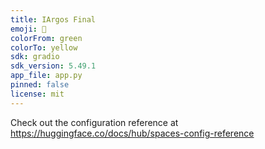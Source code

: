 ```yaml
---
title: IArgos Final
emoji: 🐢
colorFrom: green
colorTo: yellow
sdk: gradio
sdk_version: 5.49.1
app_file: app.py
pinned: false
license: mit
---
```


Check out the configuration reference at https://huggingface.co/docs/hub/spaces-config-reference
